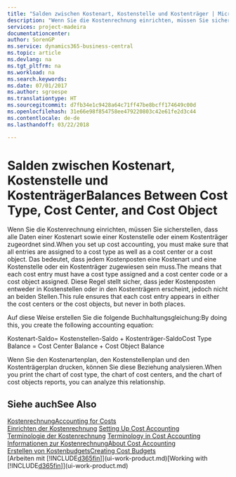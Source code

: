 ```yaml
---
title: "Salden zwischen Kostenart, Kostenstelle und Kostenträger | Microsoft Docs"
description: "Wenn Sie die Kostenrechnung einrichten, müssen Sie sicherstellen, dass alle Daten einer Kostenart sowie einer Kostenstelle oder einem Kostenträger zugeordnet sind. Das bedeutet, dass jedem Kostenposten eine Kostenart und eine Kostenstelle oder ein Kostenträger zugewiesen sein muss. Diese Regel stellt sicher, dass jeder Kostenposten entweder in Kostenstellen oder in den Kostenträgern erscheint, jedoch nicht an beiden Stellen."
services: project-madeira
documentationcenter: 
author: SorenGP
ms.service: dynamics365-business-central
ms.topic: article
ms.devlang: na
ms.tgt_pltfrm: na
ms.workload: na
ms.search.keywords: 
ms.date: 07/01/2017
ms.author: sgroespe
ms.translationtype: HT
ms.sourcegitcommit: d7fb34e1c9428a64c71ff47be8bcff174649c00d
ms.openlocfilehash: 31e66e98f854758ee479220803c42e61fe2d3c44
ms.contentlocale: de-de
ms.lasthandoff: 03/22/2018

---
```

# <a name="balances-between-cost-type-cost-center-and-cost-object"></a><span data-ttu-id="fd0fd-105">Salden zwischen Kostenart, Kostenstelle und Kostenträger</span><span class="sxs-lookup"><span data-stu-id="fd0fd-105">Balances Between Cost Type, Cost Center, and Cost Object</span></span>
<span data-ttu-id="fd0fd-106">Wenn Sie die Kostenrechnung einrichten, müssen Sie sicherstellen, dass alle Daten einer Kostenart sowie einer Kostenstelle oder einem Kostenträger zugeordnet sind.</span><span class="sxs-lookup"><span data-stu-id="fd0fd-106">When you set up cost accounting, you must make sure that all entries are assigned to a cost type as well as a cost center or a cost object.</span></span> <span data-ttu-id="fd0fd-107">Das bedeutet, dass jedem Kostenposten eine Kostenart und eine Kostenstelle oder ein Kostenträger zugewiesen sein muss.</span><span class="sxs-lookup"><span data-stu-id="fd0fd-107">The means that each cost entry must have a cost type assigned and a cost center code or a cost object assigned.</span></span> <span data-ttu-id="fd0fd-108">Diese Regel stellt sicher, dass jeder Kostenposten entweder in Kostenstellen oder in den Kostenträgern erscheint, jedoch nicht an beiden Stellen.</span><span class="sxs-lookup"><span data-stu-id="fd0fd-108">This rule ensures that each cost entry appears in either the cost centers or the cost objects, but never in both places.</span></span>  

 <span data-ttu-id="fd0fd-109">Auf diese Weise erstellen Sie die folgende Buchhaltungsgleichung:</span><span class="sxs-lookup"><span data-stu-id="fd0fd-109">By doing this, you create the following accounting equation:</span></span>  

 <span data-ttu-id="fd0fd-110">Kostenart-Saldo= Kostenstellen-Saldo + Kostenträger-Saldo</span><span class="sxs-lookup"><span data-stu-id="fd0fd-110">Cost Type Balance = Cost Center Balance + Cost Object Balance</span></span>  

 <span data-ttu-id="fd0fd-111">Wenn Sie den Kostenartenplan, den Kostenstellenplan und den Kostenträgerplan drucken, können Sie diese Beziehung analysieren.</span><span class="sxs-lookup"><span data-stu-id="fd0fd-111">When you print the chart of cost type, the chart of cost centers, and the chart of cost objects reports, you can analyze this relationship.</span></span>  

## <a name="see-also"></a><span data-ttu-id="fd0fd-112">Siehe auch</span><span class="sxs-lookup"><span data-stu-id="fd0fd-112">See Also</span></span>  
[<span data-ttu-id="fd0fd-113">Kostenrechnung</span><span class="sxs-lookup"><span data-stu-id="fd0fd-113">Accounting for Costs</span></span>](finance-manage-cost-accounting.md)  
 <span data-ttu-id="fd0fd-114">[Einrichten der Kostenrechnung](finance-set-up-cost-accounting.md) </span><span class="sxs-lookup"><span data-stu-id="fd0fd-114">[Setting Up Cost Accounting](finance-set-up-cost-accounting.md) </span></span>  
 <span data-ttu-id="fd0fd-115">[Terminologie der Kostenrechnung](finance-terminology-in-cost-accounting.md) </span><span class="sxs-lookup"><span data-stu-id="fd0fd-115">[Terminology in Cost Accounting](finance-terminology-in-cost-accounting.md) </span></span>  
 [<span data-ttu-id="fd0fd-116">Informationen zur Kostenrechnung</span><span class="sxs-lookup"><span data-stu-id="fd0fd-116">About Cost Accounting</span></span>](finance-about-cost-accounting.md)  
 [<span data-ttu-id="fd0fd-117">Erstellen von Kostenbudgets</span><span class="sxs-lookup"><span data-stu-id="fd0fd-117">Creating Cost Budgets</span></span>](finance-create-cost-budgets.md)  
 <span data-ttu-id="fd0fd-118">[Arbeiten mit [!INCLUDE[d365fin](includes/d365fin_md.md)]](ui-work-product.md)</span><span class="sxs-lookup"><span data-stu-id="fd0fd-118">[Working with [!INCLUDE[d365fin](includes/d365fin_md.md)]](ui-work-product.md)</span></span>

